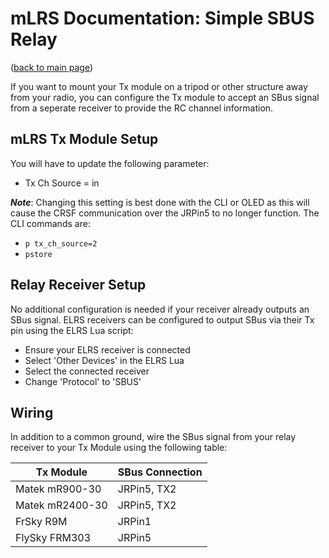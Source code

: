 # mLRS Documentation: Simple SBUS Relay #

([back to main page](../README.md))

If you want to mount your Tx module on a tripod or other structure away from your radio, you can configure the Tx module to accept an SBus signal from a seperate receiver to provide the RC channel information.

## mLRS Tx Module Setup

You will have to update the following parameter:

- Tx Ch Source = in

***Note***: Changing this setting is best done with the CLI or OLED as this will cause the CRSF communication over the JRPin5 to no longer function.  The CLI commands are:

- `p tx_ch_source=2`
- `pstore`

## Relay Receiver Setup

No additional configuration is needed if your receiver already outputs an SBus signal.  ELRS receivers can be configured to output SBus via their Tx pin using the ELRS Lua script:

- Ensure your ELRS receiver is connected
- Select 'Other Devices' in the ELRS Lua
- Select the connected receiver
- Change 'Protocol' to 'SBUS'

## Wiring

In addition to a common ground, wire the SBus signal from your relay receiver to your Tx Module using the following table:

| Tx Module       | SBus Connection |
| --------------- | ----------------|
| Matek mR900-30  | JRPin5, TX2     |
| Matek mR2400-30 | JRPin5, TX2     |
| FrSky R9M       | JRPin1          |
| FlySky FRM303   | JRPin5          |
